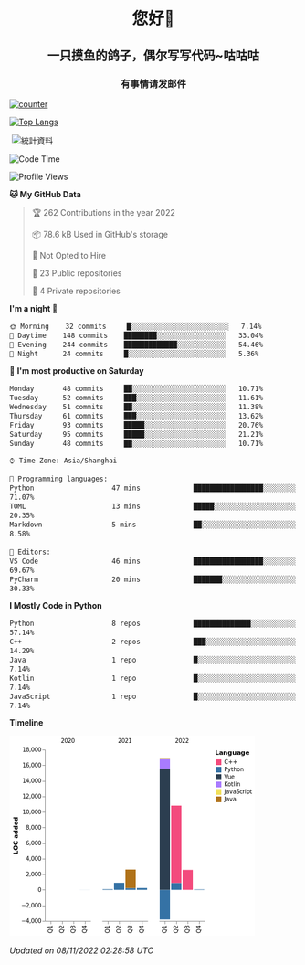 

<!--
**kitUIN/kitUIN** is a ✨ _special_ ✨ repository because its `README.md` (this file) appears on your GitHub profile.

Here are some ideas to get you started:

- 🔭 I’m currently working on ...
- 🌱 I’m currently learning ...
- 👯 I’m looking to collaborate on ...
- 🤔 I’m looking for help with ...
- 💬 Ask me about ...
- 📫 How to reach me: ...
- 😄 Pronouns: ...
- ⚡ Fun fact: ...
-->
<h1 align="center">您好👋</h1>
<h2 align="center">一只摸鱼的鸽子，偶尔写写代码~咕咕咕</h2>
<h3 align="center">有事情请发邮件</h3>

[![counter](https://count.getloli.com/get/@KitUIN?theme=rule34)](https://count.getloli.com/)

[![Top Langs](https://github-readme-stats.vercel.app/api/top-langs/?username=kitUIN&show_icons=true&theme=gruvbox&locale=cn&layout=compact)](https://github.com/anuraghazra/github-readme-stats)

<p>&nbsp;<img align="center" src="https://github-readme-stats.vercel.app/api?username=kitUIN&show_icons=true&theme=gruvbox&locale=cn" alt="統計資料" /></p>


<!--START_SECTION:waka-->
![Code Time](http://img.shields.io/badge/Code%20Time-664%20hrs%2024%20mins-blue)

![Profile Views](http://img.shields.io/badge/Profile%20Views-0-blue)

**🐱 My GitHub Data** 

> 🏆 262 Contributions in the year 2022
 > 
> 📦 78.6 kB Used in GitHub's storage 
 > 
> 🚫 Not Opted to Hire
 > 
> 📜 23 Public repositories 
 > 
> 🔑 4 Private repositories  
 > 
**I'm a night 🦉** 

```text
🌞 Morning    32 commits     █░░░░░░░░░░░░░░░░░░░░░░░░   7.14% 
🌆 Daytime    148 commits    ████████░░░░░░░░░░░░░░░░░   33.04% 
🌃 Evening    244 commits    █████████████░░░░░░░░░░░░   54.46% 
🌙 Night      24 commits     █░░░░░░░░░░░░░░░░░░░░░░░░   5.36%

```
📅 **I'm most productive on Saturday** 

```text
Monday       48 commits     ██░░░░░░░░░░░░░░░░░░░░░░░   10.71% 
Tuesday      52 commits     ███░░░░░░░░░░░░░░░░░░░░░░   11.61% 
Wednesday    51 commits     ██░░░░░░░░░░░░░░░░░░░░░░░   11.38% 
Thursday     61 commits     ███░░░░░░░░░░░░░░░░░░░░░░   13.62% 
Friday       93 commits     █████░░░░░░░░░░░░░░░░░░░░   20.76% 
Saturday     95 commits     █████░░░░░░░░░░░░░░░░░░░░   21.21% 
Sunday       48 commits     ██░░░░░░░░░░░░░░░░░░░░░░░   10.71%

```


```text
⌚︎ Time Zone: Asia/Shanghai

💬 Programming languages: 
Python                   47 mins             █████████████████░░░░░░░░   71.07% 
TOML                     13 mins             █████░░░░░░░░░░░░░░░░░░░░   20.35% 
Markdown                 5 mins              ██░░░░░░░░░░░░░░░░░░░░░░░   8.58%

📝 Editors: 
VS Code                  46 mins             █████████████████░░░░░░░░   69.67% 
PyCharm                  20 mins             ███████░░░░░░░░░░░░░░░░░░   30.33%

```

**I Mostly Code in Python** 

```text
Python                   8 repos             ██████████████░░░░░░░░░░░   57.14% 
C++                      2 repos             ███░░░░░░░░░░░░░░░░░░░░░░   14.29% 
Java                     1 repo              █░░░░░░░░░░░░░░░░░░░░░░░░   7.14% 
Kotlin                   1 repo              █░░░░░░░░░░░░░░░░░░░░░░░░   7.14% 
JavaScript               1 repo              █░░░░░░░░░░░░░░░░░░░░░░░░   7.14%

```


**Timeline**

![Chart not found](https://raw.githubusercontent.com/kitUIN/kitUIN/main/charts/bar_graph.png) 


 *Updated on 08/11/2022 02:28:58 UTC*
<!--END_SECTION:waka-->
